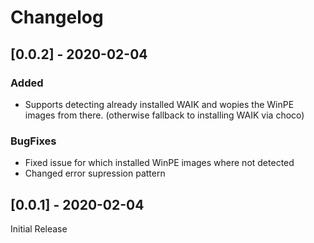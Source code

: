 # Changelog

## [0.0.2] - 2020-02-04
### Added
 - Supports detecting already installed WAIK and wopies the WinPE images from there. (otherwise fallback to installing WAIK via choco)

### BugFixes
 - Fixed issue for which installed WinPE images where not detected
 - Changed error supression pattern

## [0.0.1] - 2020-02-04
Initial Release